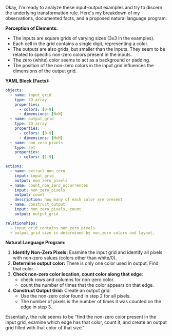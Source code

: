 Okay, I'm ready to analyze these input-output examples and try to discern the underlying transformation rule. Here's my breakdown of my observations, documented facts, and a proposed natural language program:

**Perception of Elements:**

*   The inputs are square grids of varying sizes (3x3 in the examples).
*   Each cell in the grid contains a single digit, representing a color.
*   The outputs are also grids, but smaller than the inputs. They seem to be related to specific non-zero colors present in the inputs.
*   The zero (white) color seems to act as a background or padding.
*   The position of the non-zero colors in the input grid influences the dimensions of the output grid.

**YAML Block (Facts):**


```yaml
objects:
  - name: input_grid
    type: 2D array
    properties:
      - colors: [0-9]
      - dimensions: [NxN]
  - name: output_grid
    type: 2D array
    properties:
      - colors: [0-9]
      - dimensions: [MxM]
  - name: non_zero_pixels
    type: set
    properties:
      - colors: [1-9]

actions:
  - name: extract_non_zero
    input: input_grid
    output: non_zero_pixels
  - name: count_non_zero_occurrences
    input: non_zero_pixels
    output: count
    description: how many of each color are present
  - name: construct_output
    input: non_zero_pixels, count
    output: output_grid

relationships:
  - input_grid contains non_zero_pixels
  - output_grid size is determined by non_zero colors and layout.
```


**Natural Language Program:**

1.  **Identify Non-Zero Pixels:** Examine the input grid and identify all pixels with non-zero values (colors other than white/0).
2.  **Determine output color:** There is only one color used in output. Find that color.
3.  **Check non-zero color location, count color along that edge**:
    *   check rows and columns for non-zero color.
    *   count the number of times that the color appears on that edge.
4.  **Construct Output Grid:** Create an output grid.
    *   Use the non-zero color found in step 2 for all pixels.
    *   The number of pixels is the number of times it was counted on the edge in step 3.

Essentially, the rule seems to be "find the non-zero color present in the input grid, examine which edge has that color, count it, and create an output grid filled with that color of that size."

